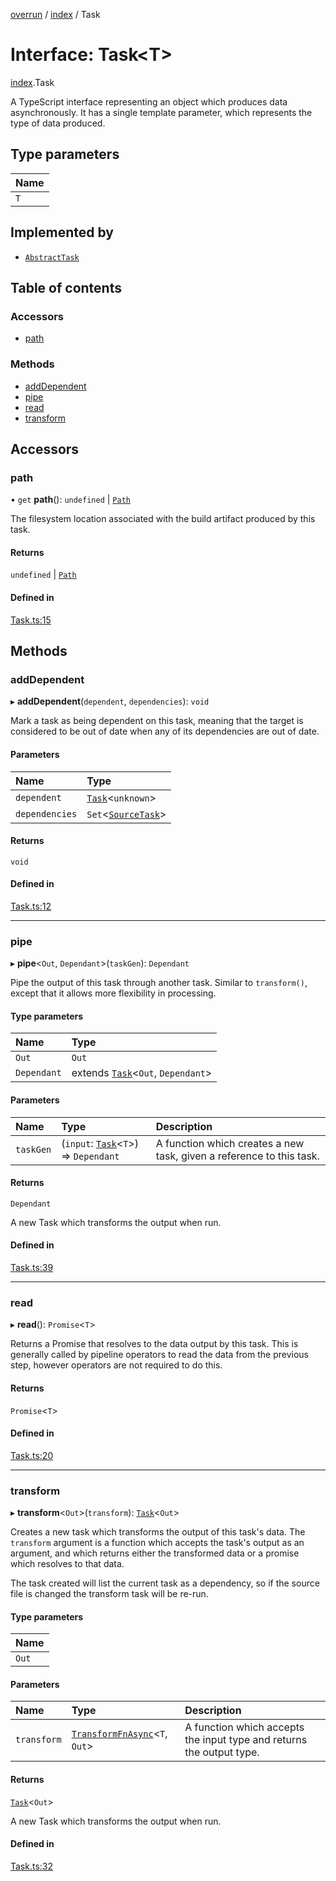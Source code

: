 [overrun](../README.md) / [index](../modules/index.md) / Task

# Interface: Task<T\>

[index](../modules/index.md).Task

A TypeScript interface representing an object which produces data asynchronously. It
has a single template parameter, which represents the type of data produced.

## Type parameters

| Name |
| :------ |
| `T` |

## Implemented by

- [`AbstractTask`](../classes/index.AbstractTask.md)

## Table of contents

### Accessors

- [path](index.Task.md#path)

### Methods

- [addDependent](index.Task.md#adddependent)
- [pipe](index.Task.md#pipe)
- [read](index.Task.md#read)
- [transform](index.Task.md#transform)

## Accessors

### path

• `get` **path**(): `undefined` \| [`Path`](../classes/index.Path.md)

The filesystem location associated with the build artifact produced by this task.

#### Returns

`undefined` \| [`Path`](../classes/index.Path.md)

#### Defined in

[Task.ts:15](https://github.com/viridia/overrun/blob/b21a862/src/Task.ts#L15)

## Methods

### addDependent

▸ **addDependent**(`dependent`, `dependencies`): `void`

Mark a task as being dependent on this task, meaning that the target is considered to
be out of date when any of its dependencies are out of date.

#### Parameters

| Name | Type |
| :------ | :------ |
| `dependent` | [`Task`](index.Task.md)<`unknown`\> |
| `dependencies` | `Set`<[`SourceTask`](index.SourceTask.md)\> |

#### Returns

`void`

#### Defined in

[Task.ts:12](https://github.com/viridia/overrun/blob/b21a862/src/Task.ts#L12)

___

### pipe

▸ **pipe**<`Out`, `Dependant`\>(`taskGen`): `Dependant`

Pipe the output of this task through another task. Similar to `transform()`, except that
it allows more flexibility in processing.

#### Type parameters

| Name | Type |
| :------ | :------ |
| `Out` | `Out` |
| `Dependant` | extends [`Task`](index.Task.md)<`Out`, `Dependant`\> |

#### Parameters

| Name | Type | Description |
| :------ | :------ | :------ |
| `taskGen` | (`input`: [`Task`](index.Task.md)<`T`\>) => `Dependant` | A function which creates a new task, given a reference to this task. |

#### Returns

`Dependant`

A new Task which transforms the output when run.

#### Defined in

[Task.ts:39](https://github.com/viridia/overrun/blob/b21a862/src/Task.ts#L39)

___

### read

▸ **read**(): `Promise`<`T`\>

Returns a Promise that resolves to the data output by this task. This is
generally called by pipeline operators to read the data from the previous step, however
operators are not required to do this.

#### Returns

`Promise`<`T`\>

#### Defined in

[Task.ts:20](https://github.com/viridia/overrun/blob/b21a862/src/Task.ts#L20)

___

### transform

▸ **transform**<`Out`\>(`transform`): [`Task`](index.Task.md)<`Out`\>

Creates a new task which transforms the output of this task's data. The `transform`
argument is a function which accepts the task's output as an argument, and which returns
either the transformed data or a promise which resolves to that data.

The task created will list the current task as a dependency, so if the source file is changed
the transform task will be re-run.

#### Type parameters

| Name |
| :------ |
| `Out` |

#### Parameters

| Name | Type | Description |
| :------ | :------ | :------ |
| `transform` | [`TransformFnAsync`](../modules/index.md#transformfnasync)<`T`, `Out`\> | A function which accepts the input type and returns the output type. |

#### Returns

[`Task`](index.Task.md)<`Out`\>

A new Task which transforms the output when run.

#### Defined in

[Task.ts:32](https://github.com/viridia/overrun/blob/b21a862/src/Task.ts#L32)
